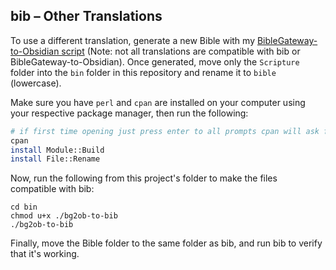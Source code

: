 ## bib – Other Translations

To use a different translation, generate a new Bible with my [BibleGateway-to-Obsidian script](https://github.com/prestonharberts/biblegateway-to-obsidian) (Note: not all translations are compatible with bib or BibleGateway-to-Obsidian). Once generated, move only the `Scripture` folder into the `bin` folder in this repository and rename it to `bible` (lowercase).

Make sure you have `perl` and `cpan` are installed on your computer using your respective package manager, then run the following:

```bash
# if first time opening just press enter to all prompts cpan will ask for
cpan
install Module::Build
install File::Rename
```

Now, run the following from this project's folder to make the files compatible with bib:

```
cd bin
chmod u+x ./bg2ob-to-bib
./bg2ob-to-bib
```

Finally, move the Bible folder to the same folder as bib, and run bib to verify that it's working.
